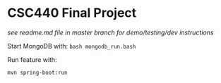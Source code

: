 # CSC440 Final Project

*see readme.md file in master branch for demo/testing/dev instructions*

Start MongoDB with:
```bash mongodb_run.bash```

Run feature with:

```mvn spring-boot:run```